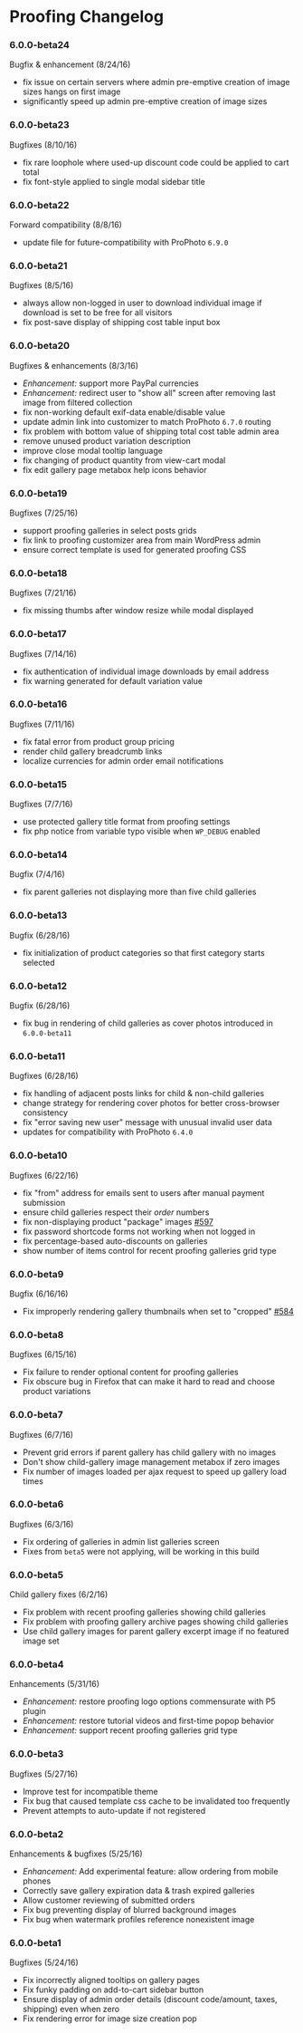 # Proofing Changelog

### 6.0.0-beta24

Bugfix & enhancement (8/24/16)

* fix issue on certain servers where admin pre-emptive creation of image sizes hangs on first image
* significantly speed up admin pre-emptive creation of image sizes

### 6.0.0-beta23

Bugfixes (8/10/16)

* fix rare loophole where used-up discount code could be applied to cart total
* fix font-style applied to single modal sidebar title

### 6.0.0-beta22

Forward compatibility (8/8/16)

* update file for future-compatibility with ProPhoto `6.9.0`

### 6.0.0-beta21

Bugfixes (8/5/16)

* always allow non-logged in user to download individual image if download is set to be free for all visitors
* fix post-save display of shipping cost table input box

### 6.0.0-beta20

Bugfixes & enhancements (8/3/16)

* *Enhancement:* support more PayPal currencies
* *Enhancement:* redirect user to "show all" screen after removing last image from filtered collection
* fix non-working default exif-data enable/disable value
* update admin link into customizer to match ProPhoto `6.7.0` routing
* fix problem with bottom value of shipping total cost table admin area
* remove unused product variation description
* improve close modal tooltip language
* fix changing of product quantity from view-cart modal
* fix edit gallery page metabox help icons behavior

### 6.0.0-beta19

Bugfixes (7/25/16)

* support proofing galleries in select posts grids
* fix link to proofing customizer area from main WordPress admin
* ensure correct template is used for generated proofing CSS

### 6.0.0-beta18

Bugfixes (7/21/16)

* fix missing thumbs after window resize while modal displayed

### 6.0.0-beta17

Bugfixes (7/14/16)

* fix authentication of individual image downloads by email address
* fix warning generated for default variation value

### 6.0.0-beta16

Bugfixes (7/11/16)

* fix fatal error from product group pricing
* render child gallery breadcrumb links
* localize currencies for admin order email notifications

### 6.0.0-beta15

Bugfixes (7/7/16)

* use protected gallery title format from proofing settings
* fix php notice from variable typo visible when `WP_DEBUG` enabled

### 6.0.0-beta14

Bugfix (7/4/16)

* fix parent galleries not displaying more than five child galleries

### 6.0.0-beta13

Bugfix (6/28/16)

* fix initialization of product categories so that first category starts selected

### 6.0.0-beta12

Bugfix (6/28/16)

* fix bug in rendering of child galleries as cover photos introduced in `6.0.0-beta11`

### 6.0.0-beta11

Bugfixes (6/28/16)

* fix handling of adjacent posts links for child & non-child galleries
* change strategy for rendering cover photos for better cross-browser consistency
* fix "error saving new user" message with unusual invalid user data
* updates for compatibility with ProPhoto `6.4.0`

### 6.0.0-beta10

Bugfixes (6/22/16)

* fix "from" address for emails sent to users after manual payment submission
* ensure child galleries respect their _order_ numbers
* fix non-displaying product "package" images [#597](https://github.com/netrivet/prophoto-issues/issues/597)
* fix password shortcode forms not working when not logged in
* fix percentage-based auto-discounts on galleries
* show number of items control for recent proofing galleries grid type

### 6.0.0-beta9

Bugfix (6/16/16)

* Fix improperly rendering gallery thumbnails when set to "cropped" [#584](https://github.com/netrivet/prophoto-issues/issues/584)

### 6.0.0-beta8

Bugfixes (6/15/16)

* Fix failure to render optional content for proofing galleries
* Fix obscure bug in Firefox that can make it hard to read and choose product variations

### 6.0.0-beta7

Bugfixes (6/7/16)

* Prevent grid errors if parent gallery has child gallery with no images
* Don't show child-gallery image management metabox if zero images
* Fix number of images loaded per ajax request to speed up gallery load times

### 6.0.0-beta6

Bugfixes (6/3/16)

* Fix ordering of galleries in admin list galleries screen
* Fixes from `beta5` were not applying, will be working in this build

### 6.0.0-beta5

Child gallery fixes (6/2/16)

* Fix problem with recent proofing galleries showing child galleries
* Fix problem with proofing gallery archive pages showing child galleries
* Use child gallery images for parent gallery excerpt image if no featured image set

### 6.0.0-beta4

Enhancements (5/31/16)

* *Enhancement:* restore proofing logo options commensurate with P5 plugin
* *Enhancement:* restore tutorial videos and first-time popop behavior
* *Enhancement:* support recent proofing galleries grid type

### 6.0.0-beta3

Bugfixes (5/27/16)

* Improve test for incompatible theme
* Fix bug that caused template css cache to be invalidated too frequently
* Prevent attempts to auto-update if not registered

### 6.0.0-beta2

Enhancements & bugfixes (5/25/16)

* *Enhancement:* Add experimental feature: allow ordering from mobile phones
* Correctly save gallery expiration data & trash expired galleries
* Allow customer reviewing of submitted orders
* Fix bug preventing display of blurred background images
* Fix bug when watermark profiles reference nonexistent image

### 6.0.0-beta1

Bugfixes (5/24/16)

* Fix incorrectly aligned tooltips on gallery pages
* Fix funky padding on add-to-cart sidebar button
* Ensure display of admin order details (discount code/amount, taxes, shipping) even when zero
* Fix rendering error for image size creation pop

